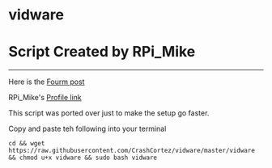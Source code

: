 # vidware

# Script Created by RPi_Mike
-------------

Here is the [Fourm post](https://www.raspberrypi.org/forums/viewtopic.php?t=199775)

RPi_Mike's [Profile link](https://www.raspberrypi.org/forums/memberlist.php?mode=viewprofile&u=251829&sid=68bc4a1c1203becbc516ff81985191d6)

This script was ported over just to make the setup go faster.

Copy and paste teh following into your terminal
```
cd && wget https://raw.githubusercontent.com/CrashCortez/vidware/master/vidware && chmod u+x vidware && sudo bash vidware
```
